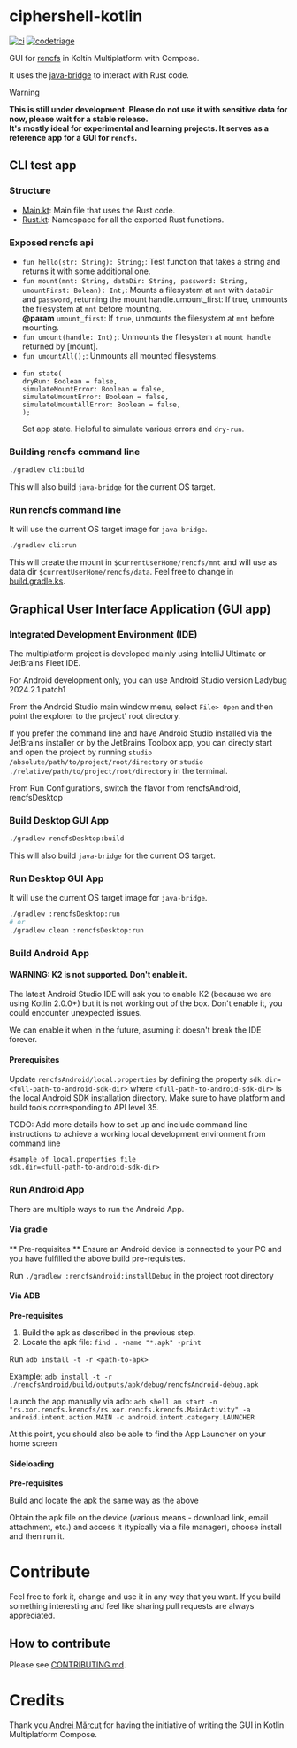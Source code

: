 # ciphershell-kotlin

[![ci](https://github.com/radumarias/rencfs-kotlin/actions/workflows/ci.yml/badge.svg)](https://github.com/radumarias/rencfs-kotlin/actions/workflows/ci.yml)
[![codetriage](https://www.codetriage.com/radumarias/rencfs-kotlin/badges/users.svg)](https://www.codetriage.com/radumarias/rencfs-kotlin)

GUI for [rencfs](https://github.com/radumarias/rencfs) in Koltin Multiplatform with Compose.

It uses the [java-bridge](https://github.com/radumarias/rencfs/tree/main/java-bridge) to interact with Rust code.

> [!WARNING]  
> **This is still under development. Please do not use it with sensitive data for now, please wait for a
stable release.  
> It's mostly ideal for experimental and learning projects. It serves as a reference app for a GUI for `rencfs`.**

## CLI test app

### Structure

- [Main.kt](cli/src/main/kotlin/Main.kt): Main file that uses the Rust code.
- [Rust.kt](cli/src/main/kotlin/Rust.kt): Namespace for all the exported Rust functions.

### Exposed rencfs api

- `fun hello(str: String): String;`: Test function that takes a string and returns it with some additional one.
- `fun mount(mnt: String, dataDir: String, password: String, umountFirst: Bolean): Int;`: Mounts a filesystem at `mnt`
  with `dataDir`
  and `password`, returning the mount handle.umount_first: If true, unmounts the filesystem at `mnt` before mounting.  
  **@param** `umount_first`: If `true`, unmounts the filesystem at `mnt` before mounting.
- `fun umount(handle: Int);`: Unmounts the filesystem at `mount handle` returned by [mount].
- `fun umountAll();`: Unmounts all mounted filesystems.
- ```text
  fun state(
  dryRun: Boolean = false,
  simulateMountError: Boolean = false,
  simulateUmountError: Boolean = false,
  simulateUmountAllError: Boolean = false,
  );
  ```
  Set app state. Helpful to simulate various errors and `dry-run`.

### Building rencfs command line

```bash
./gradlew cli:build
```

This will also build `java-bridge` for the current OS target.

### Run rencfs command line 

It will use the current OS target image for `java-bridge`.

```bash
./gradlew cli:run
```

This will create the mount in `$currentUserHome/rencfs/mnt` and will use as data dir `$currentUserHome/rencfs/data`. Feel free to change in [build.gradle.ks](cli/build.gradle.kts).

## Graphical User Interface Application (GUI app)

### Integrated Development Environment (IDE)

The multiplatform project is developed mainly using IntelliJ Ultimate or JetBrains Fleet IDE. 

For Android development only, you can use Android Studio version Ladybug 2024.2.1.patch1

From the Android Studio main window menu, select `File> Open` and then point the explorer to the project' root directory.

If you prefer the command line and have Android Studio installed via the JetBrains installer or by the JetBrains Toolbox app, you can directy start and open the project by running `studio /absolute/path/to/project/root/directory` or  `studio ./relative/path/to/project/root/directory` in the terminal.

From Run Configurations, switch the flavor from rencfsAndroid, rencfsDesktop 

### Build Desktop GUI App

```bash
./gradlew rencfsDesktop:build
```

This will also build `java-bridge` for the current OS target.

### Run Desktop GUI App

It will use the current OS target image for `java-bridge`.

```bash
./gradlew :rencfsDesktop:run
# or
./gradlew clean :rencfsDesktop:run
```

### Build Android App

#### WARNING: K2 is not supported. Don't enable it.

The latest Android Studio IDE will ask you to enable K2 (because we are using Kotlin 2.0.0+) but it is not working out of the box.
Don't enable it, you could encounter unexpected issues.

We can enable it when in the future, asuming it doesn't break the IDE forever.

#### Prerequisites

Update `rencfsAndroid/local.properties` by defining the property `sdk.dir=<full-path-to-android-sdk-dir>` where `<full-path-to-android-sdk-dir>` is the local Android SDK installation directory.
Make sure to have platform and build tools corresponding to API level 35. 

TODO: Add more details how to set up and include command line instructions to achieve a working local development environment from command line

```properties
#sample of local.properties file
sdk.dir=<full-path-to-android-sdk-dir>
```
### Run Android App

There are multiple ways to run the Android App.

#### Via gradle

** Pre-requisites **
Ensure an Android device is connected to your PC and you have fulfilled the above build pre-requisites.

Run `./gradlew :rencfsAndroid:installDebug` in the project root directory

#### Via ADB

**Pre-requisites**

1. Build the apk as described in the previous step.
2. Locate the apk file: `find . -name "*.apk" -print`

Run `adb install -t -r <path-to-apk>`

Example:
`adb install -t -r ./rencfsAndroid/build/outputs/apk/debug/rencfsAndroid-debug.apk`

Launch the app manually via adb:
`adb shell am start -n "rs.xor.rencfs.krencfs/rs.xor.rencfs.krencfs.MainActivity" -a android.intent.action.MAIN -c android.intent.category.LAUNCHER`

At this point, you should also be able to find the App Launcher on your home screen

#### Sideloading

**Pre-requisites** 

Build and locate the apk the same way as the above

Obtain the apk file on the device (various means - download link, email attachment, etc.) and access it (typically via a file manager), choose install and then run it. 

# Contribute

Feel free to fork it, change and use it in any way that you want.
If you build something interesting and feel like sharing pull requests are always appreciated.

## How to contribute

Please see [CONTRIBUTING.md](CONTRIBUTING.md).

# Credits

Thank you [Andrei Mărcuţ](https://github.com/andreimarcut) for having the initiative of writing the GUI in Kotlin Multiplatform Compose.
